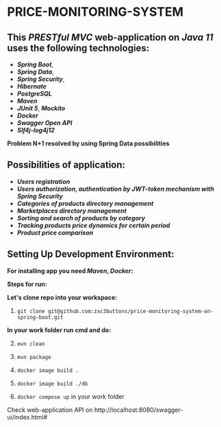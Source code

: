 # PRICE-MONITORING-SYSTEM

## **This _PRESTful_ _MVC_ web-application on _Java 11_ uses the following technologies**:

- **_Spring Boot_**, 
- **_Spring Data_**, 
- **_Spring Security_**,
- **_Hibernate_**
- **_PostgreSQL_**
- **_Maven_**
- **_JUnit 5_**, **_Mockito_**
- **_Docker_**
- **_Swagger Open API_**
- **_Slf4j-log4j12_**

**Problem N+1 resolved by using Spring Data possibilities**

## Possibilities of application:

- **_Users registration_**
- **_Users authorization, authentication by JWT-token mechanism with Spring Security_**
- **_Categories of products directory management_**
- **_Marketplaces directory management_**
- **_Sorting and search of products by category_**
- **_Tracking products price dynamics for certain period_**
- **_Product price comparison_**

## Setting Up Development Environment:

**For installing app you need _Maven_, _Docker_:**

**Steps for run:**

**Let's clone repo into your workspace:**

1) `git clone git@github.com:zxc3buttons/price-monitoring-system-on-spring-boot.git` 

**In your work folder run cmd and do:**

2) `mvn clean`

3) `mvn package`

4) `docker image build .`

5) `docker image build ./db`

6) `docker compose up` in your work folder

Check web-application API on http://localhost:8080/swagger-ui/index.html#
